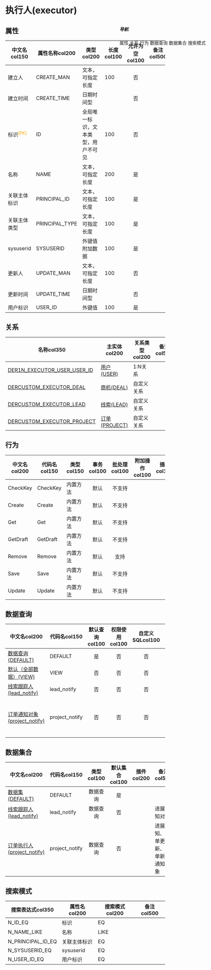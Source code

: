 # 执行人(executor)  <!-- {docsify-ignore-all} -->


## 属性
|    中文名col150 | 属性名称col200           | 类型col200     | 长度col100    |允许为空col100    |  备注col500  |
| --------   |------------| -----  | -----  | :----: | -------- |
|建立人|CREATE_MAN|文本，可指定长度|100|否||
|建立时间|CREATE_TIME|日期时间型||否||
|标识<sup class="footnote-symbol"><font color=orange>[PK]</font></sup>|ID|全局唯一标识，文本类型，用户不可见|100|否||
|名称|NAME|文本，可指定长度|200|是||
|关联主体标识|PRINCIPAL_ID|文本，可指定长度|100|是||
|关联主体类型|PRINCIPAL_TYPE|文本，可指定长度|100|是||
|sysuserid|SYSUSERID|外键值附加数据|100|是||
|更新人|UPDATE_MAN|文本，可指定长度|100|否||
|更新时间|UPDATE_TIME|日期时间型||否||
|用户标识|USER_ID|外键值|100|是||


## 关系

<el-row>
<el-tabs v-model="show_der">
<el-tab-pane label="从关系" name="minor">

|  名称col350   | 主实体col200   | 关系类型col200   |    备注col500  |
| -------- |---------- |-----------|----- |
|[DER1N_EXECUTOR_USER_USER_ID](der/DER1N_EXECUTOR_USER_USER_ID)|[用户(USER)](module/crm/user)|1:N关系||
|[DERCUSTOM_EXECUTOR_DEAL](der/DERCUSTOM_EXECUTOR_DEAL)|[商机(DEAL)](module/crm/deal)|自定义关系||
|[DERCUSTOM_EXECUTOR_LEAD](der/DERCUSTOM_EXECUTOR_LEAD)|[线索(LEAD)](module/crm/lead)|自定义关系||
|[DERCUSTOM_EXECUTOR_PROJECT](der/DERCUSTOM_EXECUTOR_PROJECT)|[订单(PROJECT)](module/crm/project)|自定义关系||

</el-tab-pane>
</el-tabs>
</el-row>

## 行为
| 中文名col200    | 代码名col150    | 类型col150    | 事务col100   | 批处理col100   | 附加操作col100  | 插件col150    |  备注col300  |
| -------- |---------- |----------- |:----:|:----:|---------| ----- | ----- |
|CheckKey|CheckKey|内置方法|默认|不支持||||
|Create|Create|内置方法|默认|不支持||||
|Get|Get|内置方法|默认|不支持||||
|GetDraft|GetDraft|内置方法|默认|不支持||||
|Remove|Remove|内置方法|默认|支持||||
|Save|Save|内置方法|默认|不支持||||
|Update|Update|内置方法|默认|不支持||||

## 数据查询
| 中文名col200    | 代码名col150    | 默认查询col100 | 权限使用col100 | 自定义SQLcol100 |  备注col600|
| --------  | --------   | :----:  |:----:  | :----:  |----- |
|[数据查询(DEFAULT)](module/crm/executor/query/Default)|DEFAULT|是|否 |否 ||
|[默认（全部数据）(VIEW)](module/crm/executor/query/View)|VIEW|否|否 |否 ||
|[线索跟踪人(lead_notify)](module/crm/executor/query/lead_notify)|lead_notify|否|否 |否 ||
|[订单通知对象(project_notify)](module/crm/executor/query/project_notify)|project_notify|否|否 |否 |订单进展、订单创建\更新执行人|

## 数据集合
| 中文名col200  | 代码名col150  | 类型col100 | 默认集合col100 |   插件col200|   备注col500|
| --------  | --------   | :----:   | :----:   | ----- |----- |
|[数据集(DEFAULT)](module/crm/executor/dataset/Default)|DEFAULT|数据查询|是|||
|[线索跟踪人(lead_notify)](module/crm/executor/dataset/lead_notify)|lead_notify|数据查询|否||进展通知对象|
|[订单执行人(project_notify)](module/crm/executor/dataset/project_notify)|project_notify|数据查询|否||进展通知、订单更新、订单新建通知对象|

## 搜索模式
|   搜索表达式col350   |    属性名col200    |    搜索模式col200        |备注col500  |
| -------- |------------|------------|------|
|N_ID_EQ|标识|EQ||
|N_NAME_LIKE|名称|LIKE||
|N_PRINCIPAL_ID_EQ|关联主体标识|EQ||
|N_SYSUSERID_EQ|sysuserid|EQ||
|N_USER_ID_EQ|用户标识|EQ||

<div style="display: block; overflow: hidden; position: fixed; top: 140px; right: 100px;">

##### 导航
<el-anchor >
<el-anchor-link :href="`#/module/crm/executor?id=属性`">
  属性
</el-anchor-link>
<el-anchor-link :href="`#/module/crm/executor?id=关系`">
  关系
</el-anchor-link>
<el-anchor-link :href="`#/module/crm/executor?id=行为`">
  行为
</el-anchor-link>
<el-anchor-link :href="`#/module/crm/executor?id=数据查询`">
  数据查询
</el-anchor-link>
<el-anchor-link :href="`#/module/crm/executor?id=数据集合`">
  数据集合
</el-anchor-link>
<el-anchor-link :href="`#/module/crm/executor?id=搜索模式`">
  搜索模式
</el-anchor-link>
</el-anchor>
</div>

<script>
 const { createApp } = Vue
  createApp({
    data() {
      return {
show_der:'minor',


      }
    },
    methods: {
    }
  }).use(ElementPlus).mount('#app')
</script>